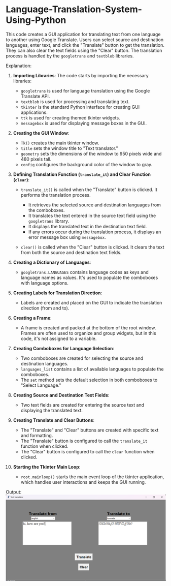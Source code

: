 # Language-Translation-System-Using-Python

This code creates a GUI application for translating text from one language to another using Google Translate. Users can select source and destination languages, enter text, and click the "Translate" button to get the translation. They can also clear the text fields using the "Clear" button. The translation process is handled by the `googletrans` and `textblob` libraries.

Explanation:

1. **Importing Libraries**: The code starts by importing the necessary libraries:

   - `googletrans` is used for language translation using the Google Translate API.
   - `textblob` is used for processing and translating text.
   - `tkinter` is the standard Python interface for creating GUI applications.
   - `ttk` is used for creating themed tkinter widgets.
   - `messagebox` is used for displaying message boxes in the GUI.

2. **Creating the GUI Window**:

   - `Tk()` creates the main tkinter window.
   - `title` sets the window title to "Text translator."
   - `geometry` sets the dimensions of the window to 950 pixels wide and 480 pixels tall.
   - `config` configures the background color of the window to gray.

3. **Defining Translation Function (`translate_it`) and Clear Function (`clear`)**:

   - `translate_it()` is called when the "Translate" button is clicked. It performs the translation process.

     - It retrieves the selected source and destination languages from the comboboxes.
     - It translates the text entered in the source text field using the `googletrans` library.
     - It displays the translated text in the destination text field.
     - If any errors occur during the translation process, it displays an error message box using `messagebox`.

   - `clear()` is called when the "Clear" button is clicked. It clears the text from both the source and destination text fields.

4. **Creating a Dictionary of Languages**:

   - `googletrans.LANGUAGES` contains language codes as keys and language names as values. It's used to populate the comboboxes with language options.

5. **Creating Labels for Translation Direction**:

   - Labels are created and placed on the GUI to indicate the translation direction (from and to).

6. **Creating a Frame**:

   - A frame is created and packed at the bottom of the root window. Frames are often used to organize and group widgets, but in this code, it's not assigned to a variable.

7. **Creating Comboboxes for Language Selection**:

   - Two comboboxes are created for selecting the source and destination languages.
   - `languages_list` contains a list of available languages to populate the comboboxes.
   - The `set` method sets the default selection in both comboboxes to "Select Language."

8. **Creating Source and Destination Text Fields**:

   - Two text fields are created for entering the source text and displaying the translated text.

9. **Creating Translate and Clear Buttons**:

   - The "Translate" and "Clear" buttons are created with specific text and formatting.
   - The "Translate" button is configured to call the `translate_it` function when clicked.
   - The "Clear" button is configured to call the `clear` function when clicked.

10. **Starting the Tkinter Main Loop**:
    - `root.mainloop()` starts the main event loop of the tkinter application, which handles user interactions and keeps the GUI running.

Output:
![output-image](Output-image.png)
